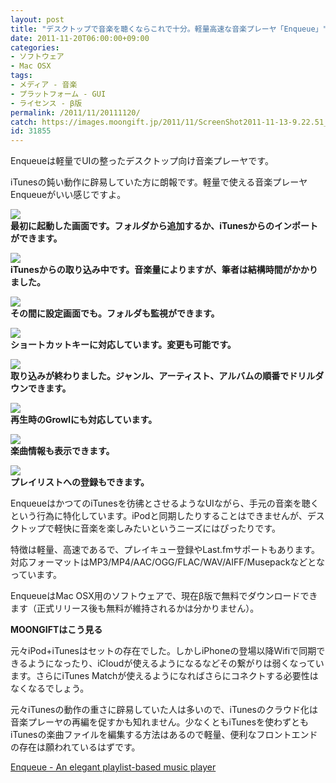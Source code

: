 ```yaml
---
layout: post
title: "デスクトップで音楽を聴くならこれで十分。軽量高速な音楽プレーヤ「Enqueue」"
date: 2011-11-20T06:00:00+09:00
categories:
- ソフトウェア
- Mac OSX
tags: 
- メディア - 音楽
- プラットフォーム - GUI
- ライセンス - β版
permalink: /2011/11/20111120/
catch: https://images.moongift.jp/2011/11/ScreenShot2011-11-13-9.22.51_thumb.png
id: 31855
---
```

Enqueueは軽量でUIの整ったデスクトップ向け音楽プレーヤです。

  

iTunesの鈍い動作に辟易していた方に朗報です。軽量で使える音楽プレーヤEnqueueがいい感じですよ。

  

[![](https://images.moongift.jp/2011/11/111113-0001_thumb.png)](https://images.moongift.jp/2011/11/111113-0001.png)  
**最初に起動した画面です。フォルダから追加するか、iTunesからのインポートができます。**

  

[![](https://images.moongift.jp/2011/11/ScreenShot2011-11-13-9.21.47_thumb.png)](https://images.moongift.jp/2011/11/cb045e9a961b48164044ea1ee943eaad.png)  
**iTunesからの取り込み中です。音楽量によりますが、筆者は結構時間がかかりました。**

  

[![](https://images.moongift.jp/2011/11/ScreenShot2011-11-13-9.21.57_thumb.png)](https://images.moongift.jp/2011/11/6fd8a8de3c8bde83e2dc749f586be61a.png)  
**その間に設定画面でも。フォルダも監視ができます。**

  

[![](https://images.moongift.jp/2011/11/ScreenShot2011-11-13-9.22.07_thumb.png)](https://images.moongift.jp/2011/11/44c57579a538f5691d9e2dded8e2c497.png)  
**ショートカットキーに対応しています。変更も可能です。**

  

[![](https://images.moongift.jp/2011/11/ScreenShot2011-11-13-9.22.51_thumb.png)](https://images.moongift.jp/2011/11/953916ccb5f15c369dee59fe7c3658f7.png)  
**取り込みが終わりました。ジャンル、アーティスト、アルバムの順番でドリルダウンできます。**

  

[![](https://images.moongift.jp/2011/11/ScreenShot2011-11-13-9.23.21_thumb.png)](https://images.moongift.jp/2011/11/f6bc8579d4bf44bdcf8ff0617c191c4b.png)  
**再生時のGrowlにも対応しています。**

  

[![](https://images.moongift.jp/2011/11/ScreenShot2011-11-13-9.24.48_thumb.png)](https://images.moongift.jp/2011/11/639092dbc62c2fcab2491735ff37a19c.png)  
**楽曲情報も表示できます。**

  

[![](https://images.moongift.jp/2011/11/111113-0002_thumb.png)](https://images.moongift.jp/2011/11/111113-0002.png)  
**プレイリストへの登録もできます。**

  

EnqueueはかつてのiTunesを彷彿とさせるようなUIながら、手元の音楽を聴くという行為に特化しています。iPodと同期したりすることはできませんが、デスクトップで軽快に音楽を楽しみたいというニーズにはぴったりです。

  
<!--more-->  

特徴は軽量、高速であるで、プレイキュー登録やLast.fmサポートもあります。対応フォーマットはMP3/MP4/AAC/OGG/FLAC/WAV/AIFF/Musepackなどとなっています。

  

EnqueueはMac OSX用のソフトウェアで、現在β版で無料でダウンロードできます（正式リリース後も無料が維持されるかは分かりません）。

  
  
  

**MOONGIFTはこう見る**

  

元々iPod+iTunesはセットの存在でした。しかしiPhoneの登場以降Wifiで同期できるようになったり、iCloudが使えるようになるなどその繋がりは弱くなっています。さらにiTunes Matchが使えるようになればさらにコネクトする必要性はなくなるでしょう。

  

元々iTunesの動作の重さに辟易していた人は多いので、iTunesのクラウド化は音楽プレーヤの再編を促すかも知れません。少なくともiTunesを使わずともiTunesの楽曲ファイルを編集する方法はあるので軽量、便利なフロントエンドの存在は願われているはずです。

  

[Enqueue - An elegant playlist-based music player](http://www.enqueueapp.com/)

